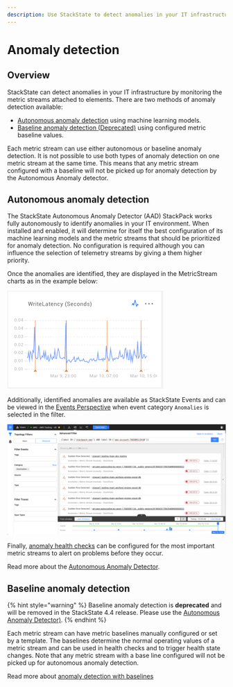 ```yaml
---
description: Use StackState to detect anomalies in your IT infrastructure
---
```


# Anomaly detection

## Overview

StackState can detect anomalies in your IT infrastructure by monitoring the metric streams attached to elements. There are two methods of anomaly detection available:

* [Autonomous anomaly detection](anomaly-detection.md#autonomous-anomaly-detection) using machine learning models.
* [Baseline anomaly detection \(Deprecated\)](anomaly-detection.md#baseline-anomaly-detection) using configured metric baseline values.

Each metric stream can use either autonomous or baseline anomaly detection. It is not possible to use both types of anomaly detection on one metric stream at the same time. This means that any metric stream configured with a baseline will not be picked up for anomaly detection by the Autonomous Anomaly detector.

## Autonomous anomaly detection

The StackState Autonomous Anomaly Detector \(AAD\) StackPack works fully autonomously to identify anomalies in your IT environment. When installed and enabled, it will determine for itself the best configuration of its machine learning models and the metric streams that should be prioritized for anomaly detection. No configuration is required although you can influence the selection of telemetry streams by giving a them higher priority.

Once the anomalies are identified, they are displayed in the MetricStream charts as in the example below:

![Anomaly example](../../.gitbook/assets/anomaly-chart-write-latency.png)

Additionally, identified anomalies are available as StackState Events and can be viewed in the [Events Perspective](../perspectives/events_perspective.md) when event category `Anomalies` is selected in the filter.

![Anomaly events](../../.gitbook/assets/v43_anomaly-events-in-events-perspective.png)

Finally, [anomaly health checks](../health-state-and-event-notifications/anomaly-health-checks.md) can be configured for the most important metric streams to alert on problems before they occur.

Read more about the [Autonomous Anomaly Detector](../../stackpacks/add-ons/aad.md).

## Baseline anomaly detection

{% hint style="warning" %}
Baseline anomaly detection is **deprecated** and will be removed in the StackState 4.4 release. Please use the [Autonomous Anomaly Detector\)](anomaly-detection.md#autonomous-anomaly-detection).
{% endhint %}

Each metric stream can have metric baselines manually configured or set by a template. The baselines determine the normal operating values of a metric stream and can be used in health checks and to trigger health state changes. Note that any metric stream with a base line configured will not be picked up for autonomous anomaly detection.

Read more about [anomaly detection with baselines](../health-state-and-event-notifications/anomaly-detection-with-baselines.md)

